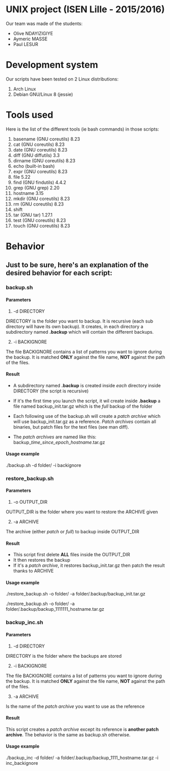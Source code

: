 # UNIX project (ISEN Lille - 2015/2016)

Our team was made of the students:

* Olive NDAYIZIGIYE
* Aymeric MASSE
* Paul LESUR

# Development system

Our scripts have been tested on 2 Linux distributions:

1. Arch Linux
2. Debian GNU/Linux 8 (jessie)

# Tools used

Here is the list of the different tools (ie bash commands) in those scripts:

1. basename (GNU coreutils) 8.23
2. cat (GNU coreutils) 8.23
3. date (GNU coreutils) 8.23
4. diff (GNU diffutils) 3.3
5. dirname (GNU coreutils) 8.23
6. echo (built-in bash)
7. expr (GNU coreutils) 8.23
8. file 5.22
9. find (GNU findutils) 4.4.2
10. grep (GNU grep) 2.20
11. hostname 3.15
12. mkdir (GNU coreutils) 8.23
13. rm (GNU coreutils) 8.23
14. shift
15. tar (GNU tar) 1.27.1
16. test (GNU coreutils) 8.23
17. touch (GNU coreutils) 8.23

# Behavior

## Just to be sure, here's an explanation of the desired behavior for each script:

### backup.sh

#### Parameters

1. -d DIRECTORY

DIRECTORY is the folder you want to backup. It is recursive (each sub directory will have its own backup).
It creates, in each directory a subdirectory named **.backup** which will contain the different backups.

2. -i BACKIGNORE

The file BACKIGNORE contains a list of patterns you want to ignore during the backup.
It is matched **ONLY** against the file name, **NOT** against the path of the files.

#### Result

* A subdirectory named **.backup** is created inside *each* directory inside DIRECTORY (the script is recursive)

* If it's the first time you launch the script, it wil create inside **.backup** a file named backup_init.tar.gz which is the *full* backup of the folder

* Each following use of the backup.sh will create a *patch archive* which will use backup_init.tar.gz as a reference. 
*Patch archives* contain all binaries, but patch files for the text files (see man diff).

* The *patch archives* are named like this: backup_*time_since_epoch*_*hostname*.tar.gz

#### Usage example

./backup.sh -d folder/ -i backignore

### restore_backup.sh

#### Parameters

1. -o OUTPUT_DIR

OUTPUT_DIR is the folder where you want to restore the ARCHIVE given

2. -a ARCHIVE

The archive (either *patch* or *full*) to backup inside OUTPUT_DIR

#### Result

* This script first delete **ALL** files inside the OUTPUT_DIR
* It then restores the backup
* If it's a *patch archive*, it restores backup_init.tar.gz then patch the result thanks to ARCHIVE

#### Usage example

./restore_backup.sh -o folder/ -a folder/.backup/backup_init.tar.gz

./restore_backup.sh -o folder/ -a folder/.backup/backup_1111111_hostname.tar.gz

### backup_inc.sh

#### Parameters

1. -d DIRECTORY

DIRECTORY is the folder where the backups are stored

2. -i BACKIGNORE

The file BACKIGNORE contains a list of patterns you want to ignore during the backup.
It is matched **ONLY** against the file name, **NOT** against the path of the files.

3. -a ARCHIVE

Is the name of the *patch archive* you want to use as the reference

#### Result

This script creates a *patch archive* except its reference is **another patch archive**.
The behavior is the same as backup.sh otherwise.

#### Usage example

./backup_inc -d folder/ -a folder/.backup/backup_1111_hostname.tar.gz -i inc_backignore 
